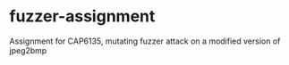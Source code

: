 # fuzzer-assignment
Assignment for CAP6135, mutating fuzzer attack on a modified version of jpeg2bmp
